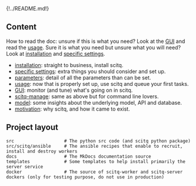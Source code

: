 {!../README.md!}

## Content

How to read the doc: unsure if this is what you need? Look at the [GUI](gui.md) and read the [usage](usage.md). Sure it is what you need but unsure what you will need? Look at [installation](install.md) and [specific settings](specific.md).

* [installation](install.md): straight to business, install scitq.
* [specific settings](specific.md): extra things you should consider and set up.
* [parameters](parameters.md): detail of all the parameters than can be set.
* [usage](usage.md): now that is properly set up, use scitq and queue your first tasks.
* [GUI](gui.md): monitor (and tune) what's going on in scitq.
* [scitq-manage](manage.md): same as above but for command line lovers.
* [model](model.md): some insights about the underlying model, API and database.
* [motivation](motivation.md): why scitq, and how it came to exist.

## Project layout

    src                   # The python src code (and scitq python package)
    src/scitq/ansible     # The ansible recipes that enable to recruit, install and destroy workers 
    docs                  # The MkDocs documentation source
    templates             # Some templates to help install primarily the server service 
    docker                # The source of scitq-worker and scitq-server dockers (only for testing purpose, do not use in production)

